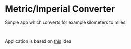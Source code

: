 <h1>Metric/Imperial Converter</h1>

<p>Simple app which converts for example kilometers to miles.</p>
<br>
<p>Application is based on <a href="https://www.freecodecamp.org/learn/quality-assurance/quality-assurance-projects/metric-imperial-converter">this</a> idea</p>
